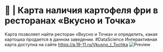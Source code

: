 # 🍟 | Карта наличия картофеля фри в ресторанах «Вкусно и Точка»
Карта позволяет найти ресторан «Вкусно и Точка» и определить, какая картошка продается в данном заведении. 
#DataScience
Интерактивная карта доступна на сайте https://a.19-11.ru/Vkusno_I_Tochka
![Preview](https://i.imgur.com/a85zA1w.png)